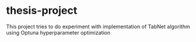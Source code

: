 # thesis-project

This project tries to do experiment with implementation of TabNet algorithm using Optuna hyperparameter optimization
